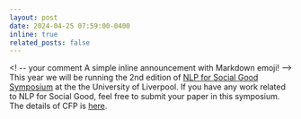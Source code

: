 ```yaml
---
layout: post
date: 2024-04-25 07:59:00-0400
inline: true
related_posts: false
---
```


 <! -- your comment A simple inline announcement with Markdown emoji! -->
 This year we will be running the 2nd edition of [NLP for Social Good Symposium](https://nlp4social.github.io/nlp4socialgood/) at the the University of Liverpool. If you have any work related to NLP for Social Good, feel free to submit your paper in this symposium.
The details of CFP is [here]((https://nlp4social.github.io/nlp4socialgood/)).
